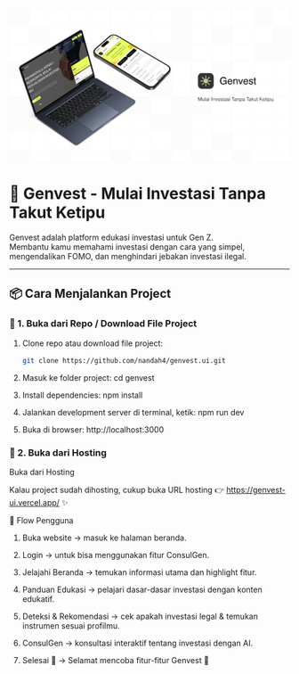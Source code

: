 

![Preview Genvest](public/image.png)

# 🚀 Genvest - Mulai Investasi Tanpa Takut Ketipu

Genvest adalah platform edukasi investasi untuk Gen Z.  
Membantu kamu memahami investasi dengan cara yang simpel, mengendalikan FOMO, dan menghindari jebakan investasi ilegal.  

---

## 📦 Cara Menjalankan Project

### 🔹 1. Buka dari Repo / Download File Project
1. Clone repo atau download file project:
   ```bash
   git clone https://github.com/nandah4/genvest.ui.git

2. Masuk ke folder project:
   cd genvest

3. Install dependencies:
   npm install

4. Jalankan development server di terminal, ketik:
   npm run dev

5. Buka di browser: 
   http://localhost:3000

### 🔹 2. Buka dari Hosting
Buka dari Hosting

Kalau project sudah dihosting, cukup buka URL hosting 👉 https://genvest-ui.vercel.app/ ✨

🧭 Flow Pengguna
1. Buka website → masuk ke halaman beranda.

2. Login → untuk bisa menggunakan fitur ConsulGen.

3. Jelajahi Beranda → temukan informasi utama dan highlight fitur.

4. Panduan Edukasi → pelajari dasar-dasar investasi dengan konten edukatif.

5. Deteksi & Rekomendasi → cek apakah investasi legal & temukan instrumen sesuai profilmu.

6. ConsulGen → konsultasi interaktif tentang investasi dengan AI.

7. Selesai 🎉 → Selamat mencoba fitur-fitur Genvest 🚀

